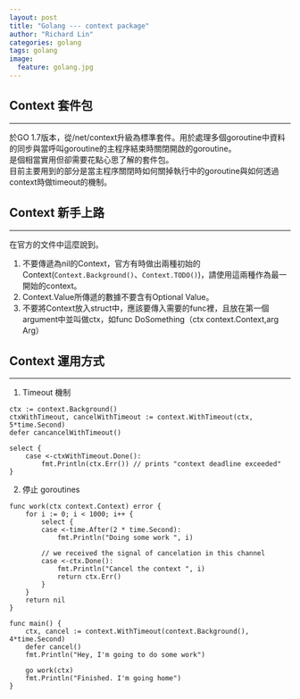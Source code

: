 ```yaml
---
layout: post
title: "Golang --- context package"
author: "Richard Lin"
categories: golang
tags: golang
image:
  feature: golang.jpg
---
```


## Context 套件包
* * *
於GO 1.7版本，從/net/context升級為標準套件。用於處理多個goroutine中資料的同步與當呼叫goroutine的主程序結束時關閉開啟的goroutine。<br>
是個相當實用但卻需要花點心思了解的套件包。<br>
目前主要用到的部分是當主程序關閉時如何關掉執行中的goroutine與如何透過context時做timeout的機制。

## Context 新手上路
* * *
在官方的文件中這麼說到。

1.  不要傳遞為nil的Context，官方有時做出兩種初始的Context(`Context.Background()`、`Context.TODO()`)，請使用這兩種作為最一開始的context。
2.  Context.Value所傳遞的數據不要含有Optional Value。
3.  不要將Context放入struct中，應該要傳入需要的func裡，且放在第一個argument中並叫做ctx，如func DoSomething（ctx context.Context,arg Arg）

## Context 運用方式
* * *
1. Timeout 機制
```golang
ctx := context.Background()
ctxWithTimeout, cancelWithTimeout := context.WithTimeout(ctx, 5*time.Second)
defer cancancelWithTimeout()

select {
	case <-ctxWithTimeout.Done():
		fmt.Println(ctx.Err()) // prints "context deadline exceeded"
}
```

2. 停止 goroutines
```golang
func work(ctx context.Context) error {
    for i := 0; i < 1000; i++ {
        select {
        case <-time.After(2 * time.Second):
            fmt.Println("Doing some work ", i)

        // we received the signal of cancelation in this channel    
        case <-ctx.Done():
            fmt.Println("Cancel the context ", i)
            return ctx.Err()
        }
    }
    return nil
}

func main() {   
    ctx, cancel := context.WithTimeout(context.Background(), 4*time.Second)
    defer cancel()
    fmt.Println("Hey, I'm going to do some work")

    go work(ctx)
    fmt.Println("Finished. I'm going home")
}
```